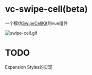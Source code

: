 # vc-swipe-cell(beta)

一个模仿[SwipeCellKit](https://github.com/SwipeCellKit/SwipeCellKit)的vue组件

![swipe-cell.gif](https://upload-images.jianshu.io/upload_images/252050-6f2364b723ad796e.gif?imageMogr2/auto-orient/strip)

# TODO

Expansion Styles的实现
